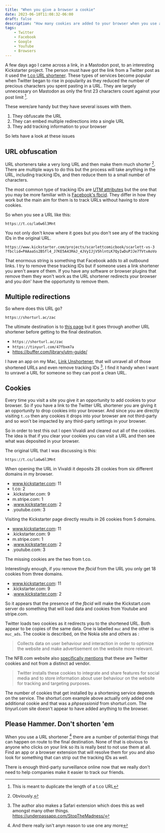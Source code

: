 ```yaml
---
title: "When you give a browser a cookie"
date: 2023-06-10T11:08:32-06:00
draft: false
description: "How many cookies are added to your browser when you use a URL shortener? Should you use them? And what is in that URL?"
tags:
    - Twitter
    - Facebook
    - Google
    - YouTube
    - Browsers
---
```


A few days ago I came across a link, in a Mastodon post, to an interesting Kickstarter project. 
The person must have got the link from a Twitter post as it used the [t.co URL shortener](https://help.twitter.com/en/using-twitter/url-shortener). These types of services become popular when Twitter began to rise in popularity as they reduced the number of precious characters you spent pasting in a URL. They are largely unnecessary on Mastodon as only the first 23 characters count against your post limit [^1]. 

These were/are handy but they have several issues with them.

1) They obfuscate the URL
2) They can embed multiple redirections into a single URL
3) They add tracking information to your browser

So lets have a look at these issues

## URL obfuscation

URL shorteners take a very long URL and then make them much shorter [^2]. There are multiple ways to do this but the process will take anything in the URL, including tracking IDs, and then reduce them to a small number of characters.

The most common type of tracking IDs are [UTM attributes](https://buffer.com/library/utm-guide/) but the one that you may be more familiar with is [Facebook's fbcid](https://fbclid.com/). They differ in how they work but the main aim for them is to track URLs without having to store cookies. 

So when you see a URL like this:

`https://t.co/la6w6l3Mnt`

You not only don't know where it goes but you don't see any of the tracking IDs in the original URL. 

```url
https://www.kickstarter.com/projects/scarlettcomicbook/scarlett-vs-3
?fbclid=PAAaaSs2BSfl4_J7KE5A43RmJ_4JVyIJjV5hlntLK7QyIwDuPJJe7TVtvAoVo
```

That enormous string is something that Facebook adds to all outbound links. I try to remove these tracking IDs but if someone uses a link shortener you aren't aware of them. If you have any software or browser plugins that remove them they won't work as the URL shortener redirects your browser and you don' have the opportunity to remove them.

## Multiple redirections

So where does this URL go?

`https://shorturl.ac/zac`

The ultimate destination is to [this page](https://buffer.com/library/utm-guide/) but it goes through another URL shortener before getting to the final destination.

* `https://shorturl.ac/zac`
* `https://tinyurl.com/47fbxm7a`
* https://buffer.com/library/utm-guide/

I have an app on my Mac, [Link Unshortener](https://underpassapp.com/LinkUnshortener/), that will unravel all of those shortened URLs and even remove tracking IDs [^3]. I find it handy when I want to unravel a URL for someone so they can post a clean URL. 

## Cookies

Every time you visit a site you give it an opportunity to add cookies to your browser. So if you have a link to the Twitter URL shortener you are giving it an opportunity to drop cookies into your browser. And since you are directly visiting `t.co` then any cookies it drops into your browser are not third-party and so won't be impacted by any third-party settings in your browser. 

So in order to test this out I open Vivaldi and cleared out all of the cookies. The idea is that if you clear your cookies you can visit a URL and then see what was deposited in your browser. 

The original URL that I was discussing is this:

`https://t.co/la6w6l3Mnt`

When opening the URL in Vivaldi it deposits 28 cookies from six different domains in my browser. 

* www.kickstarter.com: 11
* t.co: 2
* .kickstarter.com: 9
* m.stripe.com: 1
* .www.kickstarter.com: 2
* .youtube.com: 3

Visiting the Kickstarter page directly results in 26 cookies from 5 domains.

* www.kickstarter.com: 11
* .kickstarter.com: 9
* m.stripe.com: 1
* .www.kickstarter.com: 2
* .youtube.com: 3

The missing cookies are the two from t.co. 

Interestingly enough, if you remove the _fbcid_ from the URL you only get 18 cookies from three domains.

* www.kickstarter.com: 11
* .kickstarter.com: 9
* .www.kickstarter.com: 2

So it appears that the presence of the _fbcid_ will make the Kickstart.com server do something that will load data and cookies from Youtube and stripe.com. 

Twitter loads two cookies as it redirects you to the shortened URL. Both appear to be copies of the same data. One is labelled `muc` and the other is `muc_ads`. The cookie is described, on the Nokia site and others as :

> Collects data on user behaviour and interaction in order to optimize the website and make advertisement on the website more relevant.

The NFB.com website also [specifically mentions](https://help.nfb.ca/cookies/) that these are Twitter cookies and not from a distinct ad vendor.

> Twitter installs these cookies to integrate and share features for social media and to store information about user behaviour on the website for tracking and targeting purposes.

The number of cookies that get installed by a shortening service depends on the service. The shorturl.com example above actually only added one additional cookie and that was a _phpsessionid_ from shorturl.com. The tinyurl.com site doesn't appear to have added anything to the browser. 

## Please Hammer. Don't shorten 'em

When you use a URL shortener [^4] there are a number of potential things that can happen on route to the final destination. None of that is obvious to anyone who clicks on your link so its is really best to not use them at all. Find an app or a browser extension that will resolve them for you and also look for something that can strip out the tracking IDs as well. 

There is enough third-party surveillance online now that we really don't need to help companies make it easier to track our friends. 


[^1]: This is meant to duplicate the length of a t.co URL
[^2]: Obviously.
[^3]: The author also makes a Safari extension which does this as well amongst many other things. https://underpassapp.com/StopTheMadness/
[^4]: And there really isn't anyn reason to use one any more